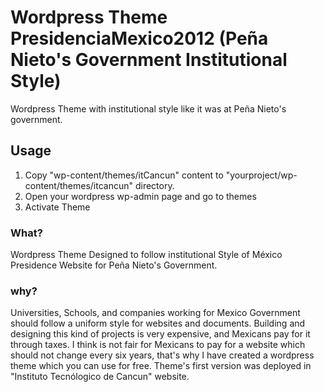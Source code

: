 # Wordpress Theme PresidenciaMexico2012 (Peña Nieto's Government Institutional Style)
Wordpress Theme with institutional style like it was at Peña Nieto's government.

## Usage
1. Copy "wp-content/themes/itCancun" content to "yourproject/wp-content/themes/itcancun" directory.
2. Open your wordpress wp-admin page and go to themes
3. Activate Theme

### What?
Wordpress Theme Designed to follow institutional Style of México Presidence Website for Peña Nieto's Government.

### why?
Universities, Schools, and  companies working for Mexico Government should follow a uniform style for websites and documents. 
Building and designing this kind of projects is very expensive, and Mexicans pay for it through taxes. I think is not fair for Mexicans to pay for a website which should not change every six years, that's why I have created a wordpress theme which you can use for free. Theme's first version was deployed in "Instituto Tecnólogico de Cancun" website.
